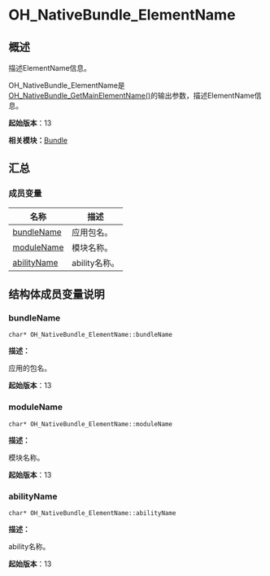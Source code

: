 # OH_NativeBundle_ElementName


## 概述

描述ElementName信息。

OH_NativeBundle_ElementName是[OH_NativeBundle_GetMainElementName()](_bundle.md#oh_nativebundle_getmainelementname)的输出参数，描述ElementName信息。

**起始版本**：13

**相关模块：**[Bundle](_bundle.md)


## 汇总


### 成员变量

| 名称 | 描述 |
| -------- | -------- |
| [bundleName](#bundlename) | 应用包名。 |
| [moduleName](#modulename) | 模块名称。 |
| [abilityName](#abilityname) | ability名称。 |


## 结构体成员变量说明


### bundleName


```
char* OH_NativeBundle_ElementName::bundleName
```

**描述：**

应用的包名。

**起始版本**：13


### moduleName


```
char* OH_NativeBundle_ElementName::moduleName
```

**描述：**

模块名称。

**起始版本**：13


### abilityName


```
char* OH_NativeBundle_ElementName::abilityName
```

**描述：**

ability名称。

**起始版本**：13